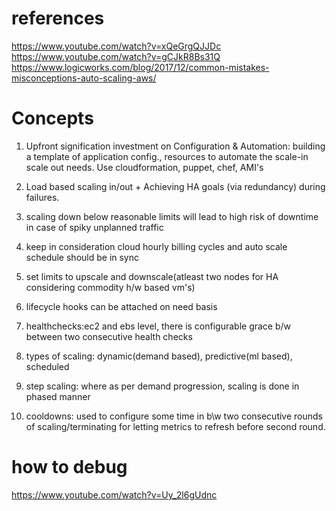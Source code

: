 # references
https://www.youtube.com/watch?v=xQeGrgQJJDc
https://www.youtube.com/watch?v=gCJkR8Bs31Q
https://www.logicworks.com/blog/2017/12/common-mistakes-misconceptions-auto-scaling-aws/

# Concepts
1. Upfront signification investment on Configuration & Automation:
    building a template of application config., resources to automate the scale-in scale out needs.
    Use cloudformation, puppet, chef, AMI's

2. Load based scaling in/out + Achieving HA goals (via redundancy) during failures.

3. scaling down below reasonable limits will lead to high risk of downtime in case of spiky unplanned traffic

4. keep in consideration cloud hourly billing cycles and auto scale schedule should be in sync

5. set limits to upscale and downscale(atleast two nodes for HA considering commodity h/w based vm's)

6. lifecycle hooks can be attached on need basis

7. healthchecks:ec2 and ebs level, there is configurable grace b/w between two consecutive health checks

8. types of scaling: dynamic(demand based), predictive(ml based), scheduled

9. step scaling: where as per demand progression, scaling is done in phased manner

10. cooldowns: used to configure some time in b\w two consecutive rounds of scaling/terminating for letting metrics to refresh before second round.

# how to debug
https://www.youtube.com/watch?v=Uy_2l6gUdnc
